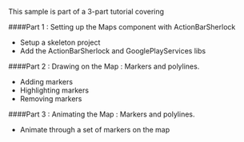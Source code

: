 This sample is part of a 3-part tutorial covering

####Part 1 : Setting up the Maps component with ActionBarSherlock
- Setup a skeleton project
- Add the ActionBarSherlock and GooglePlayServices libs
	
####Part 2 : Drawing on the Map : Markers and polylines.
- Adding markers
- Highlighting markers
- Removing markers
	
####Part 3 : Animating the Map : Markers and polylines.
- Animate through a set of markers on the map
	